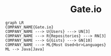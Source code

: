 <h1 align="center">Gate.io</h1>

```mermaid
graph LR
COMPANY_NAME{Gate.io}
COMPANY_NAME ---> U{Users} ---> UN[3]
COMPANY_NAME ---> R{Repositories} ---> RN[3]
COMPANY_NAME ---> G{Gists} ---> GN[10]
COMPANY_NAME ---> ML{Most Used<br>Languages}
ML --> Java[Java]
```
